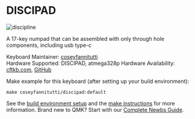 # DISCIPAD

![discipline](https://i.imgur.com/3Coydx7.jpg)

A 17-key numpad that can be assembled with only through hole components, including usb type-c

Keyboard Maintainer: [coseyfannitutti](https://github.com/coseyfannitutti)  
Hardware Supported: DISCIPAD, atmega328p 
Hardware Availability: [cftkb.com](http://www.cftkb.com), [GitHub](https://github.com/coseyfannitutti/discipad)

Make example for this keyboard (after setting up your build environment):

    make coseyfannitutti/discipad:default

See the [build environment setup](https://docs.qmk.fm/#/getting_started_build_tools) and the [make instructions](https://docs.qmk.fm/#/getting_started_make_guide) for more information. Brand new to QMK? Start with our [Complete Newbs Guide](https://docs.qmk.fm/#/newbs).
